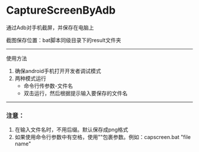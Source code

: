 # CaptureScreenByAdb
通过Adb对手机截屏，并保存在电脑上

截图保存位置：bat脚本同级目录下的result文件夹

----------
使用方法

1. 确保android手机打开开发者调试模式
2. 两种模式运行 
	- 命令行传参数-文件名
	- 双击运行，然后根据提示输入要保存的文件名

----------

### 注意：

1. 在输入文件名时，不用后缀。默认保存成png格式
2. 如果使用命令行参数中有空格，使用""包裹参数。例如：capscreen.bat "file name"
